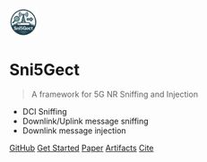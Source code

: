 <img src="_media/Sni5Gect.png" style="width:10%;">

# Sni5Gect

> A framework for 5G NR Sniffing and Injection 

* DCI Sniffing
* Downlink/Uplink message sniffing
* Downlink message injection

[GitHub](https://github.com/asset-group/Sni5Gect-5GNR-sniffing-and-exploitation)
[Get Started](/get_started)
[Paper](https://www.usenix.org/conference/usenixsecurity25/presentation/luo-shijie)
[Artifacts](https://doi.org/10.5281/zenodo.16712370)
[Cite](/cite)
